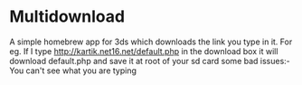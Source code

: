 # Multidownload
A simple homebrew app for 3ds which downloads the link you type in it.
For eg. If I type http://kartik.net16.net/default.php in the download box it will download default.php and save it at root of your sd card
some bad issues:-
You can't see what you are typing
